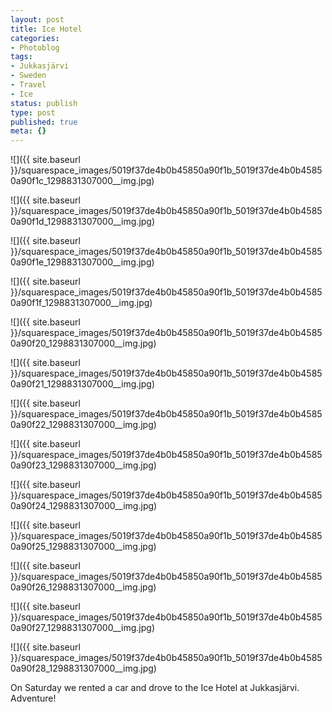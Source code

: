 ```yaml
---
layout: post
title: Ice Hotel
categories:
- Photoblog
tags:
- Jukkasjärvi
- Sweden
- Travel
- Ice
status: publish
type: post
published: true
meta: {}
---
```


![]({{ site.baseurl }}/squarespace_images/5019f37de4b0b45850a90f1b_5019f37de4b0b45850a90f1c_1298831307000__img.jpg)
  

  
   
![]({{ site.baseurl }}/squarespace_images/5019f37de4b0b45850a90f1b_5019f37de4b0b45850a90f1d_1298831307000__img.jpg)
  

  
   
![]({{ site.baseurl }}/squarespace_images/5019f37de4b0b45850a90f1b_5019f37de4b0b45850a90f1e_1298831307000__img.jpg)
  

  
   
![]({{ site.baseurl }}/squarespace_images/5019f37de4b0b45850a90f1b_5019f37de4b0b45850a90f1f_1298831307000__img.jpg)
  

  
   
![]({{ site.baseurl }}/squarespace_images/5019f37de4b0b45850a90f1b_5019f37de4b0b45850a90f20_1298831307000__img.jpg)
  

  
   
![]({{ site.baseurl }}/squarespace_images/5019f37de4b0b45850a90f1b_5019f37de4b0b45850a90f21_1298831307000__img.jpg)
  

  
   
![]({{ site.baseurl }}/squarespace_images/5019f37de4b0b45850a90f1b_5019f37de4b0b45850a90f22_1298831307000__img.jpg)
  

  
   
![]({{ site.baseurl }}/squarespace_images/5019f37de4b0b45850a90f1b_5019f37de4b0b45850a90f23_1298831307000__img.jpg)
  

  
   
![]({{ site.baseurl }}/squarespace_images/5019f37de4b0b45850a90f1b_5019f37de4b0b45850a90f24_1298831307000__img.jpg)
  

  
   
![]({{ site.baseurl }}/squarespace_images/5019f37de4b0b45850a90f1b_5019f37de4b0b45850a90f25_1298831307000__img.jpg)
  

  
   
![]({{ site.baseurl }}/squarespace_images/5019f37de4b0b45850a90f1b_5019f37de4b0b45850a90f26_1298831307000__img.jpg)
  

  
   
![]({{ site.baseurl }}/squarespace_images/5019f37de4b0b45850a90f1b_5019f37de4b0b45850a90f27_1298831307000__img.jpg)
  

  
   
![]({{ site.baseurl }}/squarespace_images/5019f37de4b0b45850a90f1b_5019f37de4b0b45850a90f28_1298831307000__img.jpg)

On Saturday we rented a car and drove to the Ice Hotel at Jukkasjärvi. Adventure!
